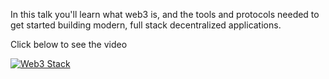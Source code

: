  In this talk you'll learn what web3 is, and the tools and protocols needed to get started building modern, full stack decentralized applications.
 
 Click below to see the video
 
[![Web3 Stack](https://i.ytimg.com/vi/f9XRH7bjV8M/maxresdefault.jpg)](https://www.youtube.com/watch?v=f9XRH7bjV8M)
<!--iframe width="800" height="400" src="https://www.youtube.com/embed/f9XRH7bjV8M" title="YouTube video player" frameborder="0" allow="accelerometer; autoplay; clipboard-write; encrypted-media; gyroscope; picture-in-picture" allowfullscreen></iframe>-->
